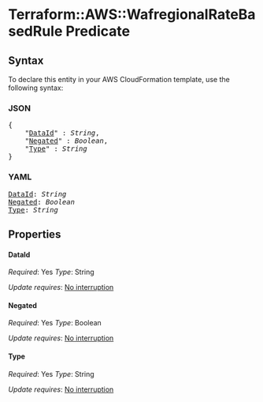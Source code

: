 # Terraform::AWS::WafregionalRateBasedRule Predicate

## Syntax

To declare this entity in your AWS CloudFormation template, use the following syntax:

### JSON

<pre>
{
    "<a href="#dataid" title="DataId">DataId</a>" : <i>String</i>,
    "<a href="#negated" title="Negated">Negated</a>" : <i>Boolean</i>,
    "<a href="#type" title="Type">Type</a>" : <i>String</i>
}
</pre>

### YAML

<pre>
<a href="#dataid" title="DataId">DataId</a>: <i>String</i>
<a href="#negated" title="Negated">Negated</a>: <i>Boolean</i>
<a href="#type" title="Type">Type</a>: <i>String</i>
</pre>

## Properties

#### DataId

_Required_: Yes
_Type_: String

_Update requires_: [No interruption](https://docs.aws.amazon.com/AWSCloudFormation/latest/UserGuide/using-cfn-updating-stacks-update-behaviors.html#update-no-interrupt)

#### Negated

_Required_: Yes
_Type_: Boolean

_Update requires_: [No interruption](https://docs.aws.amazon.com/AWSCloudFormation/latest/UserGuide/using-cfn-updating-stacks-update-behaviors.html#update-no-interrupt)

#### Type

_Required_: Yes
_Type_: String

_Update requires_: [No interruption](https://docs.aws.amazon.com/AWSCloudFormation/latest/UserGuide/using-cfn-updating-stacks-update-behaviors.html#update-no-interrupt)

